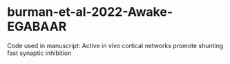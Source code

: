 # burman-et-al-2022-Awake-EGABAAR
Code used in manuscript: Active in vivo cortical networks promote shunting fast synaptic inhibition 

